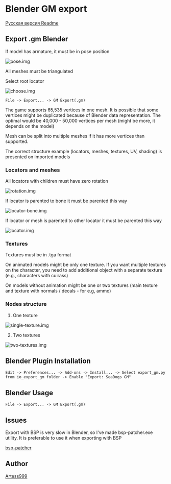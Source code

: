 # Blender GM export

[Русская версия Readme](README_RUS.md)

## Export .gm Blender

If model has armature, it must be in pose position

![pose.img](readme-img/pose.png)

All meshes must be triangulated

Select root locator

![choose.img](readme-img/choose.png)

```
File -> Export... -> GM Export(.gm)
```

The game supports 65,535 vertices in one mesh.
It is possible that some vertices might be duplicated because of Blender data representation.
The optimal would be 40,000 - 50,000 vertices per mesh (might be more, it depends on the model)

Mesh can be split into multiple meshes if it has more vertices than supported.

The correct structure example (locators, meshes, textures, UV, shading) is presented on imported models

### Locators and meshes

All locators with children must have zero rotation

![rotation.img](readme-img/rotation.png)

If locator is parented to bone it must be parented this way

![locator-bone.img](readme-img/locator-bone.png)

If locator or mesh is parented to other locator it must be parented this way

![locator.img](readme-img/locator.png)

### Textures

Textures must be in .tga format

On animated models might be only one texture.
If you want multiple textures on the character, you need to add additional object
with a separate texture (e.g., characters with cuirass)

On models without animation might be one or two textures (main texture and texture with normals / decals - for e.g, ammo)

### Nodes structure

1) One texture


![single-texture.img](readme-img/single-texture.png)

2) Two textures

![two-textures.img](readme-img/two-textures.png)

## Blender Plugin Installation
```
Edit -> Preferences... -> Add-ons -> Install... -> Select export_gm.py from io_export_gm folder -> Enable "Export: SeaDogs GM"
```

## Blender Usage
```
File -> Export... -> GM Export(.gm)
```

## Issues

Export with BSP is very slow in Blender, so I've made bsp-patcher.exe utility.
It is preferable to use it when exporting with BSP

[bsp-patcher](../bsp-patcher)

## Author

[Artess999](https://github.com/Artess999)

